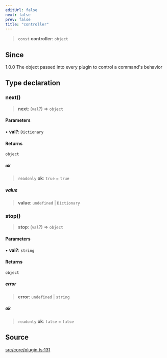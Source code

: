 ```yaml
---
editUrl: false
next: false
prev: false
title: "controller"
---
```


> `const` **controller**: `object`

## Since

1.0.0
The object passed into every plugin to control a command's behavior

## Type declaration

### next()

> **next**: (`val`?) => `object`

#### Parameters

• **val?**: `Dictionary`

#### Returns

`object`

##### ok

> `readonly` **ok**: `true` = `true`

##### value

> **value**: `undefined` \| `Dictionary`

### stop()

> **stop**: (`val`?) => `object`

#### Parameters

• **val?**: `string`

#### Returns

`object`

##### error

> **error**: `undefined` \| `string`

##### ok

> `readonly` **ok**: `false` = `false`

## Source

[src/core/plugin.ts:131](https://github.com/sern-handler/handler/blob/3f703c17b88b6add7de919772e7b2a7faffd3910/src/core/plugin.ts#L131)
